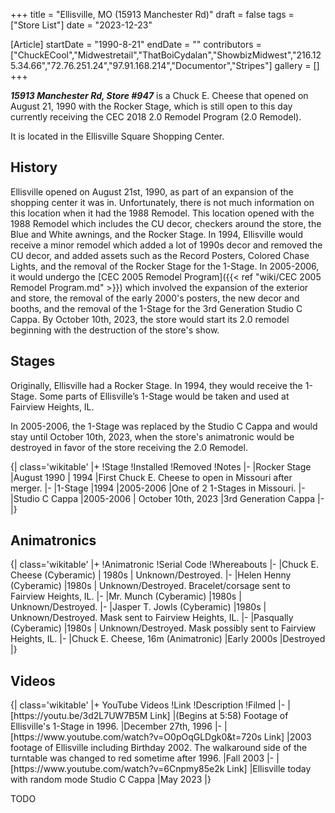 +++
title = "Ellisville, MO (15913 Manchester Rd)"
draft = false
tags = ["Store List"]
date = "2023-12-23"

[Article]
startDate = "1990-8-21"
endDate = ""
contributors = ["ChuckECool","Midwestretail","ThatBoiCydalan","ShowbizMidwest","216.125.34.66","72.76.251.24","97.91.168.214","Documentor","Stripes"]
gallery = []
+++

<b><i>15913 Manchester Rd, Store #947</b></i> is a Chuck E. Cheese that opened on August 21, 1990 with the Rocker Stage, which is still open to this day currently receiving the CEC 2018 2.0 Remodel Program (2.0 Remodel).

It is located in the Ellisville Square Shopping Center.
<h2>History</h2>
Ellisville opened on August 21st, 1990, as part of an expansion of the shopping center it was in. Unfortunately, there is not much information on this location when it had the 1988 Remodel. This location opened with the 1988 Remodel which includes the CU decor, checkers around the store, the Blue and White awnings, and the Rocker Stage. In 1994, Ellisville would receive a minor remodel which added a lot of 1990s decor and removed the CU decor, and added assets such as the Record Posters, Colored Chase Lights, and the removal of the Rocker Stage for the 1-Stage. In 2005-2006, it would undergo the [CEC 2005 Remodel Program]({{< ref "wiki/CEC 2005 Remodel Program.md" >}}) which involved the expansion of the exterior and store, the removal of the early 2000's posters, the new decor and booths, and the removal of the 1-Stage for the 3rd Generation Studio C Cappa. By October 10th, 2023, the store would start its 2.0 remodel beginning with the destruction of the store's show.
<h2> Stages</h2>
Originally, Ellisville had a Rocker Stage. In 1994, they would receive the 1-Stage. Some parts of Ellisville’s 1-Stage would be taken and used at Fairview Heights, IL.

In 2005-2006, the 1-Stage was replaced by the Studio C Cappa and would stay until October 10th, 2023, when the store's animatronic would be destroyed in favor of the store receiving the 2.0 Remodel.

{| class='wikitable'
|+
!Stage
!Installed
!Removed
!Notes
|-
|Rocker Stage
|August 1990
| 1994
|First Chuck E. Cheese to open in Missouri after merger.
|-
|1-Stage
|1994
|2005-2006
|One of 2 1-Stages in Missouri. 
|-
|Studio C Cappa
|2005-2006
| October 10th, 2023
|3rd Generation Cappa
|-
|}
<h2>Animatronics</h2>
{| class='wikitable'
|+
!Animatronic
!Serial Code
!Whereabouts
|-
|Chuck E. Cheese (Cyberamic) 
| 1980s
| Unknown/Destroyed.
|-
|Helen Henny (Cyberamic)
|1980s
| Unknown/Destroyed. Bracelet/corsage sent to Fairview Heights, IL. 
|-
|Mr. Munch (Cyberamic)
|1980s
| Unknown/Destroyed.
|-
|Jasper T. Jowls (Cyberamic)
|1980s
| Unknown/Destroyed. Mask sent to Fairview Heights, IL. 
|-
|Pasqually (Cyberamic)
|1980s
| Unknown/Destroyed. Mask possibly sent to Fairview Heights, IL. 
|-
|Chuck E. Cheese, 16m (Animatronic)
|Early 2000s
|Destroyed
|}


<h2>Videos</h2>
{| class='wikitable'
|+ YouTube Videos
!Link
!Description
!Filmed
|-
|[https://youtu.be/3d2L7UW7B5M Link]
|(Begins at 5:58) Footage of Ellisville's 1-Stage in 1996.
|December 27th, 1996
|-
|[https://www.youtube.com/watch?v=O0pOqGLDgk0&t=720s Link]
|2003 footage of Ellisville including Birthday 2002. The walkaround side of the turntable was changed to red sometime after 1996.
|Fall 2003
|-
|[https://www.youtube.com/watch?v=6Cnpmy85e2k Link]
|Ellisville today with random mode Studio C Cappa
|May 2023
|}

TODO